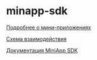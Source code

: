 # minapp-sdk

[Подробнее о мини-приложениях](https://docs.invoicebox.ru/docs/marketplace/mini-apps)

[Схема взаимодействия](https://docs.invoicebox.ru/docs/marketplace/mini-apps/schema/)

[Документация MiniApp SDK](https://docs.invoicebox.ru/docs/marketplace/mini-apps/miniapp-sdk/)
